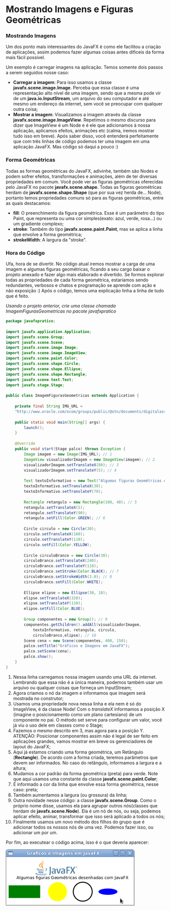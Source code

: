 # Mostrando Imagens e Figuras Geométricas


### Mostrando Imagens

Um dos ponto mais interessantes do JavaFX é como ele facilitou a criação de aplicações, assim podemos fazer algumas coisas antes dificeis da forma mais fácil possível.

Um exemplo é carregar imagens na aplicação. Temos somente dois passos a serem seguidos nosse caso:

* **Carregar a imagem**: Para isso usamos a classe **javafx.scene.image.Image**. Perceba que essa classe é uma representação alto nível de uma imagem, sendo que a mesma pode vir de um **java.io.InputStream**, um arquivo do seu computador e até mesmo um endereço da internet, sem você se preocupar com qualquer outra coisa;
* **Mostrar a imagem**: Visualizamos a imagem através da classe **javafx.scene.image.ImageView**. Repetimos o mesmo discurso para dizer que ImageView é um Node e é ele que adicionamos à nossa aplicação, aplicamos efeitos, animações etc (calma, iremos mostrar tudo isso em breve).
Após saber disso, você entenderá perfeitamente que com três linhas de código podemos ter uma imagem em uma aplicação JavaFX. Mas código só daqui a pouco :)

### Forma Geométricas

Todas as formas geométricas do JavaFX, adivinhe, também são Nodes e podem sofrer efeitos, transformações e animações, além de ter diversas propriedades em comum. Você pode ver as figuras geométricas oferecidas pelo JavaFX no pacote **javafx.scene.shape**. Todas as figuras geométricas herdam de **javafx.scene.shape.Shape** (que por sua vez herda de... Node), portanto temos propriedades comuns só para as figuras geométricas, entre as quais destacamos:

* **fill**: O preenchimento da figura geométrica. Esse é um parâmetro do tipo Paint, que representa ou uma cor simples(exato: azul, verde, rosa...) ou um gradiente complexo;
* **stroke**: Também do tipo **javafx.scene.paint.Paint**, mas se aplica a linha que envolve a forma geométrica;
* **strokeWidth**: A largura da "stroke".


### Hora do Código

Ufa, hora de se divertir. No código atual iremos mostrar a carga de uma imagem e algumas figuras geométricas, ficando a seu cargo baixar o projeto anexado e fazer algo mais elaborado e divertido. Se formos explorar todas as propriedades de cada forma geométrica, estaríamos sendo redundantes, verbosos e chatos e programação se aprende com ação e não exposição :) Após o código, temos uma explicação linha a linha de tudo que é feito.

*Usando o projeto anterior, crie uma classe chamada ImagemFigurasGeometricas no pacote javafxpratico*

```java
package javafxpratico;

import javafx.application.Application;
import javafx.scene.Group;
import javafx.scene.Scene;
import javafx.scene.image.Image;
import javafx.scene.image.ImageView;
import javafx.scene.paint.Color;
import javafx.scene.shape.Circle;
import javafx.scene.shape.Ellipse;
import javafx.scene.shape.Rectangle;
import javafx.scene.text.Text;
import javafx.stage.Stage;

public class ImagemFigurasGeometricas extends Application {

	private final String IMG_URL =
	"http://www.oracle.com/ocom/groups/public/@otn/documents/digitalasset/402460.gif";

	public static void main(String[] args) {
		launch();
	}

	@Override
	public void start(Stage palco) throws Exception {
		Image imagem = new Image(IMG_URL); // 1
		ImageView visualizadorImagem = new ImageView(imagem); // 2
		visualizadorImagem.setTranslateX(80); // 3
		visualizadorImagem.setTranslateY(5); // 4

		Text textoInformativo = new Text("Algumas figuras Geométricas desenhadas com JavaFX");
		textoInformativo.setTranslateX(30);
		textoInformativo.setTranslateY(70);

		Rectangle retangulo = new Rectangle(100, 40); // 5
		retangulo.setTranslateX(5);
		retangulo.setTranslateY(90);
		retangulo.setFill(Color.GREEN); // 6

		Circle circulo = new Circle(30);
		circulo.setTranslateX(160);
		circulo.setTranslateY(110);
		circulo.setFill(Color.YELLOW);

		Circle circuloBranco = new Circle(30);
		circuloBranco.setTranslateX(240);
		circuloBranco.setTranslateY(110);
		circuloBranco.setStroke(Color.BLACK); // 7
		circuloBranco.setStrokeWidth(3.0); // 8
		circuloBranco.setFill(Color.WHITE);

		Ellipse elipse = new Ellipse(30, 10);
		elipse.setTranslateX(320);
		elipse.setTranslateY(110);
		elipse.setFill(Color.BLUE);

		Group componentes = new Group(); // 9
		componentes.getChildren().addAll(visualizadorImagem, 
		    textoInformativo, retangulo, circulo, 
		    circuloBranco,elipse); // 10
		Scene cena = new Scene(componentes, 400, 150);
		palco.setTitle("Gráficos e Imagens em JavaFX");
		palco.setScene(cena);
		palco.show();
	}
}
```
1. Nessa linha carregamos nossa imagem usando uma URL da internet. Lembrando que essa não é a única maneira, podemos também usar um arquivo ou qualquer coisas que forneça um InputStream;
2. Agora criamos o nó da imagem e informamos que imagem será mostrada no construtor;
3. Usamos uma propriedade nova nessa linha e ela nem é só do ImageView, é da classe Node! Com o *translateX* informamos a posição X (imagine o posicionamento como um plano cartesiano) de um componente no pai. O método set serve para configurar um valor, você já viu o uso dele em classes como o Stage;
4. Fazemos o mesmo descrito em 3, mas agora para a posição Y. ATENÇÃO: Posicionar componentes assim não é legal de ser feito em aplicações grandes, vamos mostrar em breve os gerenciadores de layout do JavaFX;
5. Aqui já estamos criando uma forma geométrica, um Retângulo (**Rectangle**). De acordo com a forma criada, teremos parâmetros que devem ser informados. No caso do retângulo, informamos a largura e a altura;
6. Mudamos a cor padrão da forma geométrica (preta) para verde. Note que aqui usamos uma constante da classe **javafx.scene.paint.Color**;
7. É informado a cor da linha que envolve essa forma geométrica, nesse caso: preta;
8. Também aumentamos a largura (ou grossura) da linha;
9. Outra novidade nesse código: a classe **javafx.scene.Group**. Como o próprio nome disse, usamos ela para agrupar outros nós(classes que herdam de **javafx.scene.Node**). Ela é um nó de nós, ou seja, podemos aplicar efeito, animar, transformar que isso será aplicado a todos os nós;
10. Finalmente usamos um novo método dos filhos do grupo que é adicionar todos os nossos nós de uma vez. Podemos fazer isso, ou adicionar um por um.

Por fim, ao executear o código acima, isso é o que deveria aparecer:

![ImagemFigurasGeometricas](../imagens/telas/ImagemFigurasGeometricas.png)

